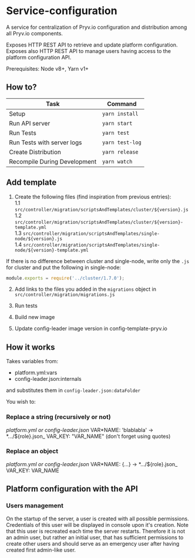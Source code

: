 # Service-configuration

A service for centralization of Pryv.io configuration and distribution among all Pryv.io components.

Exposes HTTP REST API to retrieve and update platform configuration.
Exposes also HTTP REST API to manage users having access to the platform configuration API.

Prerequisites: Node v8+, Yarn v1+

## How to?

| Task                         | Command        |
| ---------------------------- | -------------- |
| Setup                        | `yarn install` |
| Run API server               | `yarn start`   |
| Run Tests                    | `yarn test`    |
| Run Tests with server logs   | `yarn test-log`|
| Create Distribution          | `yarn release` |
| Recompile During Development | `yarn watch`   |

## Add template

1. Create the following files (find inspiration from previous entries):  
1.1 `src/controller/migration/scriptsAndTemplates/cluster/${version}.js`  
1.2 `src/controller/migration/scriptsAndTemplates/cluster/${version}-template.yml`  
1.3 `src/controller/migration/scriptsAndTemplates/single-node/${version}.js`  
1.4 `src/controller/migration/scriptsAndTemplates/single-node/${version}-template.yml`  

If there is no difference between cluster and single-node, write only the `.js` for cluster and put the following in single-node:  

```javascript
module.exports = require('../cluster/1.7.0');
```

2. Add links to the files you added in the `migrations` object in `src/controller/migration/migrations.js`

3. Run tests

4. Build new image

5. Update config-leader image version in config-template-pryv.io

## How it works

Takes variables from:

- platform.yml:vars
- config-leader.json:internals

and substitutes them in `config-leader.json:dataFolder`

You wish to:

### Replace a string (recursively or not)

_platform.yml or config-leader.json_
VAR*NAME: 'blablabla'
->
*.../\${role}.json\_
VAR_KEY: "VAR_NAME" (don't forget using quotes)

### Replace an object

_platform.yml or config-leader.json_
VAR*NAME: {...}
->
*.../\${role}.json\_
VAR_KEY: VAR_NAME

## Platform configuration with the API

### Users management

On the startup of the server, a user is created with all possible permissions.
Credentials of this user will be displayed in console upon it's creation.
Note that this user is recreated each time the server restarts.
Therefore it is not an admin user, but rather an initial user, that has sufficient permissions to create other users and should serve as an emergency user after having created first admin-like user.
